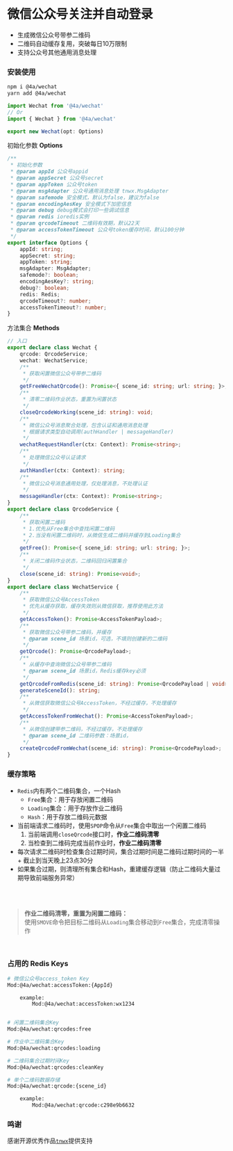 # 微信公众号关注并自动登录

* 生成微信公众号带参二维码
* 二维码自动缓存复用，突破每日10万限制
* 支持公众号其他通用消息处理

### 安装使用
```sh
npm i @4a/wechat
yarn add @4a/wechat
```
```ts
import Wechat from '@4a/wechat'
// Or
import { Wechat } from '@4a/wechat'

export new Wechat(opt: Options)
```
初始化参数 **Options**
```ts
/**
 * 初始化参数
 * @param appId 公众号appid
 * @param appSecret 公众号secret
 * @param appToken 公众号token
 * @param msgAdapter 公众号通用消息处理 tnwx.MsgAdapter
 * @param safemode 安全模式，默认为false，建议为false
 * @param encodingAesKey 安全模式下加密信息
 * @param debug debug模式会打印一些调试信息
 * @param redis ioredis实例
 * @param qrcodeTimeout 二维码有效期，默认22天
 * @param accessTokenTimeout 公众号token缓存时间，默认100分钟
 */
export interface Options {
    appId: string;
    appSecret: string;
    appToken: string;
    msgAdapter: MsgAdapter;
    safemode?: boolean;
    encodingAesKey?: string;
    debug?: boolean;
    redis: Redis;
    qrcodeTimeout?: number;
    accessTokenTimeout?: number;
}
```
方法集合 **Methods**
```ts
// 入口
export declare class Wechat {
    qrcode: QrcodeService;
    wechat: WechatService;
    /**
     * 获取闲置微信公众号带参二维码
     */
    getFreeWechatQrcode(): Promise<{ scene_id: string; url: string; }>;
    /**
     * 清零二维码作业状态，重置为闲置状态
     */
    closeQrcodeWorking(scene_id: string): void;
    /**
     * 微信公众号消息聚合处理，包含认证和通用消息处理
     * 根据请求类型自动调用(authHandler | messageHandler)
     */
    wechatRequestHandler(ctx: Context): Promise<string>;
    /**
     * 处理微信公众号认证请求
     */
    authHandler(ctx: Context): string;
    /**
     * 微信公众号消息通用处理，仅处理消息，不处理认证
     */
    messageHandler(ctx: Context): Promise<string>;
}
export declare class QrcodeService {
    /**
     * 获取闲置二维码
     * 1.优先从Free集合中查找闲置二维码
     * 2.当没有闲置二维码时，从微信生成二维码并缓存到Loading集合
     */
    getFree(): Promise<{ scene_id: string; url: string; }>;
    /**
     * 关闭二维码作业状态，二维码回归闲置集合
     */
    close(scene_id: string): Promise<void>;
}
export declare class WechatService {
    /**
     * 获取微信公众号AccessToken
     * 优先从缓存获取，缓存失效则从微信获取，推荐使用此方法
     */
    getAccessToken(): Promise<AccessTokenPayload>;
    /**
     * 获取微信公众号带参二维码，并缓存
     * @param scene_id 场景id，可选，不填则创建新的二维码
     */
    getQrcode(): Promise<QrcodePayload>;
    /**
     * 从缓存中查询微信公众号带参二维码
     * @param scene_id 场景id，Redis缓存key必须
     */
    getQrcodeFromRedis(scene_id: string): Promise<QrcodePayload | void>;
    generateSceneId(): string;
    /**
     * 从微信获取微信公众号AccessToken，不经过缓存，不处理缓存
     */
    getAccessTokenFromWechat(): Promise<AccessTokenPayload>;
    /**
     * 从微信创建带参二维码，不经过缓存，不处理缓存
     * @param scene_id 二维码参数：场景id，
     */
    createQrcodeFromWechat(scene_id: string): Promise<QrcodePayload>;
}
```

### 缓存策略
* `Redis`内有两个二维码集合，一个Hash
    * `Free`集合：用于存放闲置二维码
    * `Loading`集合：用于存放作业二维码
    * `Hash`：用于存放二维码元数据
* 当前端请求二维码时，使用`SPOP`命令从`Free`集合中取出一个闲置二维码
    1. 当前端调用`closeQrcode`接口时，**作业二维码清零**
    2. 当检查到二维码完成当前作业时，**作业二维码清零**
* 每次请求二维码时检查集合过期时间，集合过期时间是二维码过期时间的一半 + 截止到当天晚上23点30分
* 如果集合过期，则清理所有集合和Hash，重建缓存逻辑（防止二维码大量过期导致前端服务异常）
<br />
<br />

> **作业二维码清零，重置为闲置二维码：**  
> 使用`SMOVE`命令把目标二维码从`Loading`集合移动到`Free`集合，完成清零操作

<br />

### 占用的 Redis Keys
```sh
# 微信公众号access_token Key
Mod:@4a/wechat:accessToken:{AppId}

    example:
        Mod:@4a/wechat:accessToken:wx1234


# 闲置二维码集合Key
Mod:@4a/wechat:qrcodes:free

# 作业中二维码集合Key
Mod:@4a/wechat:qrcodes:loading

# 二维码集合过期时间Key
Mod:@4a/wechat:qrcodes:cleanKey

# 单个二维码数据存储
Mod:@4a/wechat:qrcode:{scene_id}

    example:
        Mod:@4a/wechat:qrcode:c298e9b6632

```

### 鸣谢
感谢开源优秀作品[`tnwx`](https://gitee.com/javen205/TNWX)提供支持
